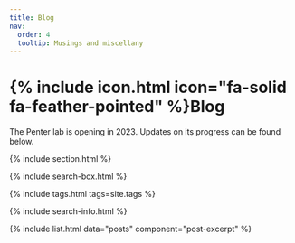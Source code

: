 ```yaml
---
title: Blog
nav:
  order: 4
  tooltip: Musings and miscellany
---
```


# {% include icon.html icon="fa-solid fa-feather-pointed" %}Blog

The Penter lab is opening in 2023. Updates on its progress can be found below. 

{% include section.html %}

{% include search-box.html %}

{% include tags.html tags=site.tags %}

{% include search-info.html %}

{% include list.html data="posts" component="post-excerpt" %}
